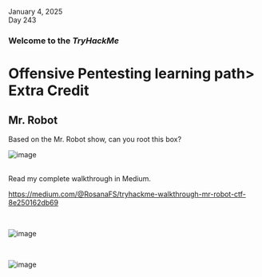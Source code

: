 January 4, 2025<br>
Day 243<br>

<p><h3> Welcome to the <em>TryHackMe</em></h3>
<h1>Offensive Pentesting learning path> Extra Credit</h1>
<h2>Mr. Robot</h2>
<p>Based on the Mr. Robot show, can you root this box?</p>

![image](https://github.com/user-attachments/assets/d107e78f-e3b4-437b-b31d-54825155e1f4)


<br>
Read my complete walkthrough in Medium.

https://medium.com/@RosanaFS/tryhackme-walkthrough-mr-robot-ctf-8e250162db69

<br>

![image](https://github.com/user-attachments/assets/ef9b0162-eab3-45a1-b6ce-e7aa633eb853)

<br>

![image](https://github.com/user-attachments/assets/6074a5e1-3ecc-4f43-a718-3b62a79ea78d)

